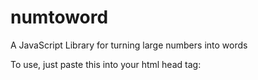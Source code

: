 # numtoword
A JavaScript Library for turning large numbers into words

To use, just paste this into your html head tag: <script src="https://squirrel-314.github.io/numtoword/main.js" charset="utf-8"></script>
